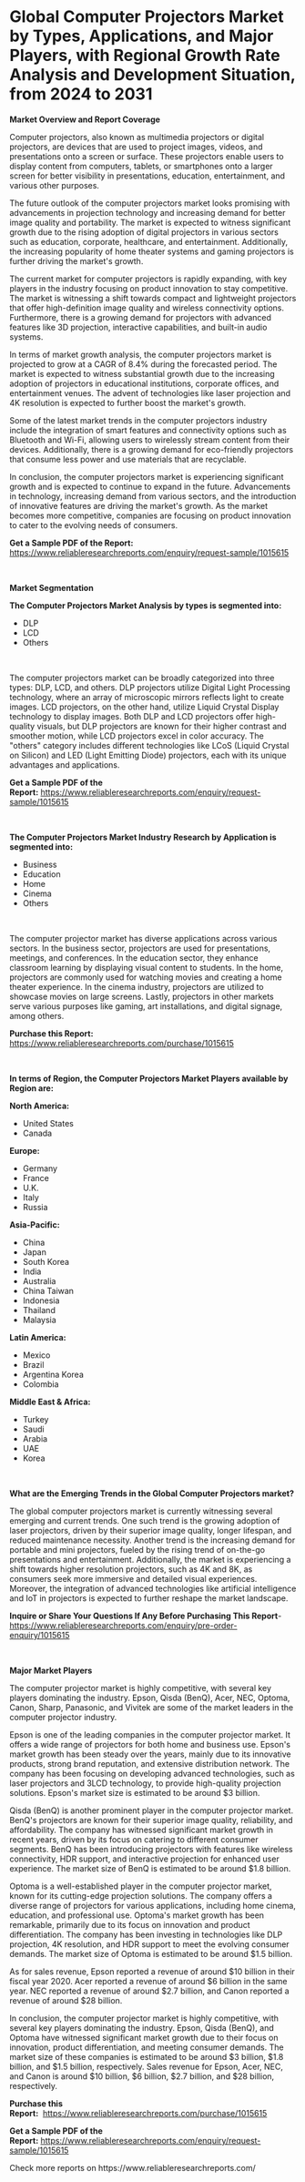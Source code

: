<p><h1>Global Computer Projectors Market by Types, Applications, and Major Players, with Regional Growth Rate Analysis and Development Situation, from 2024 to 2031</h1></p><p><strong>Market Overview and Report Coverage</strong></p>
<p><p>Computer projectors, also known as multimedia projectors or digital projectors, are devices that are used to project images, videos, and presentations onto a screen or surface. These projectors enable users to display content from computers, tablets, or smartphones onto a larger screen for better visibility in presentations, education, entertainment, and various other purposes.</p><p>The future outlook of the computer projectors market looks promising with advancements in projection technology and increasing demand for better image quality and portability. The market is expected to witness significant growth due to the rising adoption of digital projectors in various sectors such as education, corporate, healthcare, and entertainment. Additionally, the increasing popularity of home theater systems and gaming projectors is further driving the market's growth.</p><p>The current market for computer projectors is rapidly expanding, with key players in the industry focusing on product innovation to stay competitive. The market is witnessing a shift towards compact and lightweight projectors that offer high-definition image quality and wireless connectivity options. Furthermore, there is a growing demand for projectors with advanced features like 3D projection, interactive capabilities, and built-in audio systems.</p><p>In terms of market growth analysis, the computer projectors market is projected to grow at a CAGR of 8.4% during the forecasted period. The market is expected to witness substantial growth due to the increasing adoption of projectors in educational institutions, corporate offices, and entertainment venues. The advent of technologies like laser projection and 4K resolution is expected to further boost the market's growth.</p><p>Some of the latest market trends in the computer projectors industry include the integration of smart features and connectivity options such as Bluetooth and Wi-Fi, allowing users to wirelessly stream content from their devices. Additionally, there is a growing demand for eco-friendly projectors that consume less power and use materials that are recyclable.</p><p>In conclusion, the computer projectors market is experiencing significant growth and is expected to continue to expand in the future. Advancements in technology, increasing demand from various sectors, and the introduction of innovative features are driving the market's growth. As the market becomes more competitive, companies are focusing on product innovation to cater to the evolving needs of consumers.</p></p>
<p><strong>Get a Sample PDF of the Report:</strong> <a href="https://www.reliableresearchreports.com/enquiry/request-sample/1015615">https://www.reliableresearchreports.com/enquiry/request-sample/1015615</a></p>
<p>&nbsp;</p>
<p><strong>Market Segmentation</strong></p>
<p><strong>The Computer Projectors Market Analysis by types is segmented into:</strong></p>
<p><ul><li>DLP</li><li>LCD</li><li>Others</li></ul></p>
<p>&nbsp;</p>
<p><p>The computer projectors market can be broadly categorized into three types: DLP, LCD, and others. DLP projectors utilize Digital Light Processing technology, where an array of microscopic mirrors reflects light to create images. LCD projectors, on the other hand, utilize Liquid Crystal Display technology to display images. Both DLP and LCD projectors offer high-quality visuals, but DLP projectors are known for their higher contrast and smoother motion, while LCD projectors excel in color accuracy. The "others" category includes different technologies like LCoS (Liquid Crystal on Silicon) and LED (Light Emitting Diode) projectors, each with its unique advantages and applications.</p></p>
<p><strong>Get a Sample PDF of the Report:</strong>&nbsp;<a href="https://www.reliableresearchreports.com/enquiry/request-sample/1015615">https://www.reliableresearchreports.com/enquiry/request-sample/1015615</a></p>
<p>&nbsp;</p>
<p><strong>The Computer Projectors Market Industry Research by Application is segmented into:</strong></p>
<p><ul><li>Business</li><li>Education</li><li>Home</li><li>Cinema</li><li>Others</li></ul></p>
<p>&nbsp;</p>
<p><p>The computer projector market has diverse applications across various sectors. In the business sector, projectors are used for presentations, meetings, and conferences. In the education sector, they enhance classroom learning by displaying visual content to students. In the home, projectors are commonly used for watching movies and creating a home theater experience. In the cinema industry, projectors are utilized to showcase movies on large screens. Lastly, projectors in other markets serve various purposes like gaming, art installations, and digital signage, among others.</p></p>
<p><strong>Purchase this Report:</strong>&nbsp; <a href="https://www.reliableresearchreports.com/purchase/1015615">https://www.reliableresearchreports.com/purchase/1015615</a></p>
<p>&nbsp;</p>
<p><strong>In terms of Region, the Computer Projectors Market Players available by Region are:</strong></p>
<p>
    <p> <strong> North America: </strong>
        <ul>
            <li>United States</li>
            <li>Canada</li>
        </ul>
        </p> 
    <p> <strong> Europe: </strong>
        <ul>
            <li>Germany</li>
            <li>France</li>
            <li>U.K.</li>
            <li>Italy</li>
            <li>Russia</li>
        </ul>
        </p> 
    <p> <strong> Asia-Pacific: </strong>
        <ul>
            <li>China</li>
            <li>Japan</li>
            <li>South Korea</li>
            <li>India</li>
            <li>Australia</li>
            <li>China Taiwan</li>
            <li>Indonesia</li>
            <li>Thailand</li>
            <li>Malaysia</li>
        </ul>
        </p> 
    <p> <strong> Latin America: </strong>
        <ul>
            <li>Mexico</li>
            <li>Brazil</li>
            <li>Argentina Korea</li>
            <li>Colombia</li>
        </ul>
        </p> 
    <p> <strong> Middle East & Africa: </strong>
        <ul>
            <li>Turkey</li>
            <li>Saudi</li>
            <li>Arabia</li>
            <li>UAE</li>
            <li>Korea</li>
        </ul>
    </p>
    </p>
<p>&nbsp;</p>
<p><strong>What are the Emerging Trends in the Global Computer Projectors market?</strong></p>
<p><p>The global computer projectors market is currently witnessing several emerging and current trends. One such trend is the growing adoption of laser projectors, driven by their superior image quality, longer lifespan, and reduced maintenance necessity. Another trend is the increasing demand for portable and mini projectors, fueled by the rising trend of on-the-go presentations and entertainment. Additionally, the market is experiencing a shift towards higher resolution projectors, such as 4K and 8K, as consumers seek more immersive and detailed visual experiences. Moreover, the integration of advanced technologies like artificial intelligence and IoT in projectors is expected to further reshape the market landscape.</p></p>
<p><strong>Inquire or Share Your Questions If Any Before Purchasing This Report</strong>- <a href="https://www.reliableresearchreports.com/enquiry/pre-order-enquiry/1015615">https://www.reliableresearchreports.com/enquiry/pre-order-enquiry/1015615</a></p>
<p>&nbsp;</p>
<p><strong>Major Market Players</strong></p>
<p><p>The computer projector market is highly competitive, with several key players dominating the industry. Epson, Qisda (BenQ), Acer, NEC, Optoma, Canon, Sharp, Panasonic, and Vivitek are some of the market leaders in the computer projector industry.</p><p>Epson is one of the leading companies in the computer projector market. It offers a wide range of projectors for both home and business use. Epson's market growth has been steady over the years, mainly due to its innovative products, strong brand reputation, and extensive distribution network. The company has been focusing on developing advanced technologies, such as laser projectors and 3LCD technology, to provide high-quality projection solutions. Epson's market size is estimated to be around $3 billion.</p><p>Qisda (BenQ) is another prominent player in the computer projector market. BenQ's projectors are known for their superior image quality, reliability, and affordability. The company has witnessed significant market growth in recent years, driven by its focus on catering to different consumer segments. BenQ has been introducing projectors with features like wireless connectivity, HDR support, and interactive projection for enhanced user experience. The market size of BenQ is estimated to be around $1.8 billion.</p><p>Optoma is a well-established player in the computer projector market, known for its cutting-edge projection solutions. The company offers a diverse range of projectors for various applications, including home cinema, education, and professional use. Optoma's market growth has been remarkable, primarily due to its focus on innovation and product differentiation. The company has been investing in technologies like DLP projection, 4K resolution, and HDR support to meet the evolving consumer demands. The market size of Optoma is estimated to be around $1.5 billion.</p><p>As for sales revenue, Epson reported a revenue of around $10 billion in their fiscal year 2020. Acer reported a revenue of around $6 billion in the same year. NEC reported a revenue of around $2.7 billion, and Canon reported a revenue of around $28 billion.</p><p>In conclusion, the computer projector market is highly competitive, with several key players dominating the industry. Epson, Qisda (BenQ), and Optoma have witnessed significant market growth due to their focus on innovation, product differentiation, and meeting consumer demands. The market size of these companies is estimated to be around $3 billion, $1.8 billion, and $1.5 billion, respectively. Sales revenue for Epson, Acer, NEC, and Canon is around $10 billion, $6 billion, $2.7 billion, and $28 billion, respectively.</p></p>
<p><strong>Purchase this Report:</strong>&nbsp;&nbsp;<a href="https://www.reliableresearchreports.com/purchase/1015615">https://www.reliableresearchreports.com/purchase/1015615</a></p>
<p></p>
<p><strong>Get a Sample PDF of the Report:</strong>&nbsp;<a href="https://www.reliableresearchreports.com/enquiry/request-sample/1015615">https://www.reliableresearchreports.com/enquiry/request-sample/1015615</a></p>
<p>Check more reports on https://www.reliableresearchreports.com/</p>
